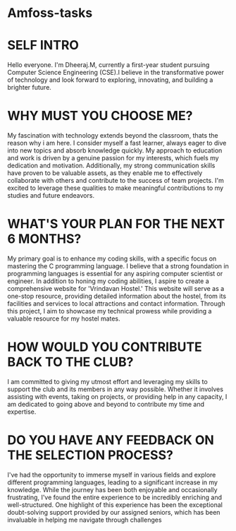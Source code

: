 # Amfoss-tasks
# SELF INTRO
Hello everyone. 
I'm Dheeraj.M, currently a first-year student pursuing Computer Science Engineering (CSE).I believe in the transformative power of technology and look forward to exploring, innovating, and building a brighter future.
# WHY MUST YOU CHOOSE ME?
My fascination with technology extends beyond the classroom, thats the reason why i am here. I consider myself a fast learner, always eager to dive into new topics and absorb knowledge quickly. My approach to education and work is driven by a genuine passion for my interests, which fuels my dedication and motivation. Additionally, my strong communication skills have proven to be valuable assets, as they enable me to effectively collaborate with others and contribute to the success of team projects. I'm excited to leverage these qualities to make meaningful contributions to my studies and future endeavors.
# WHAT'S YOUR PLAN FOR THE NEXT 6 MONTHS?
My primary goal is to enhance my coding skills, with a specific focus on mastering the C programming language. I believe that a strong foundation in programming languages is essential for any aspiring computer scientist or engineer. In addition to honing my coding abilities, I aspire to create a comprehensive website for 'Vrindavan Hostel.' This website will serve as a one-stop resource, providing detailed information about the hostel, from its facilities and services to local attractions and contact information. Through this project, I aim to showcase my technical prowess while providing a valuable resource for my hostel mates.
# HOW WOULD YOU CONTRIBUTE BACK TO THE CLUB?
I am committed to giving my utmost effort and leveraging my skills to support the club and its members in any way possible. Whether it involves assisting with events, taking on projects, or providing help in any capacity, I am dedicated to going above and beyond to contribute my time and expertise.
# DO YOU HAVE ANY FEEDBACK ON THE SELECTION PROCESS?
 I've had the opportunity to immerse myself in various fields and explore different programming languages, leading to a significant increase in my knowledge. While the journey has been both enjoyable and occasionally frustrating, I've found the entire experience to be incredibly enriching and well-structured. One highlight of this experience has been the exceptional doubt-solving support provided by our assigned seniors, which has been invaluable in helping me navigate through challenges
 
